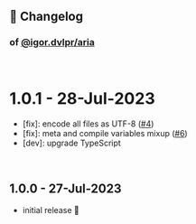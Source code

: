 ## 📒 Changelog

### of [@igor.dvlpr/aria](https://github.com/igorskyflyer/npm-adblock-aria-compiler/)

<br>

# 1.0.1 - 28-Jul-2023

- \[fix]: encode all files as UTF-8 ([#4](https://github.com/igorskyflyer/npm-adblock-aria-compiler/issues/4))
- \[fix]: meta and compile variables mixup ([#6](https://github.com/igorskyflyer/npm-adblock-aria-compiler/issues/6))
- \[dev]: upgrade TypeScript

<br>

## 1.0.0 - 27-Jul-2023

- initial release 🎉
